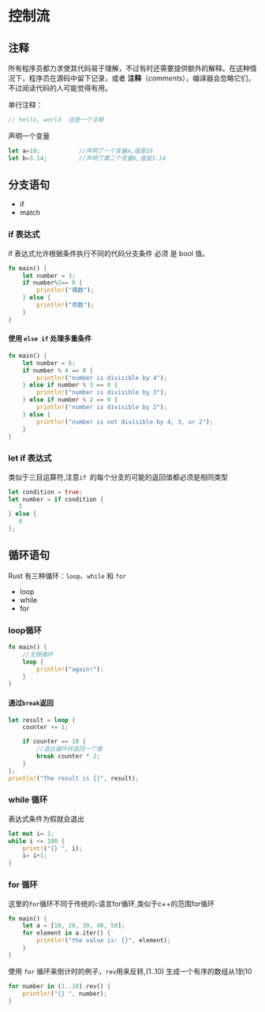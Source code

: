# 控制流

## 注释

所有程序员都力求使其代码易于理解，不过有时还需要提供额外的解释。在这种情况下，程序员在源码中留下记录，或者 **注释**（*comments*），编译器会忽略它们，不过阅读代码的人可能觉得有用。

单行注释：

```rust
// hello, world  这是一个注释
```

声明一个变量

```rust
let a=10;			//声明了一个变量a,值是10
let b=3.14;			//声明了第二个变量b,值是3.14
```

## 分支语句
+ if
+ match

### if 表达式

if 表达式允许根据条件执行不同的代码分支条件 必须 是 bool 值。

```rust
fn main() {
    let number = 3;
    if number%2== 0 {
        println!("偶数");
    } else {
        println!("奇数");
    }
}
```

#### 使用 `else if` 处理多重条件

```rust
fn main() {
    let number = 6;
    if number % 4 == 0 {
        println!("number is divisible by 4");
    } else if number % 3 == 0 {
        println!("number is divisible by 3");
    } else if number % 2 == 0 {
        println!("number is divisible by 2");
    } else {
        println!("number is not divisible by 4, 3, or 2");
    }
}
```

### let if 表达式
类似于三目运算符,注意`if `的每个分支的可能的返回值都必须是相同类型
```rust
let condition = true;
let number = if condition {
   5
} else {
   6
};
```

## 循环语句

Rust 有三种循环：`loop`、`while` 和 `for`

+ loop
+ while
+ for

### loop循环



```rust
fn main() {
    //无限循环
    loop {
        println!("again!");
    }
}
```

#### 通过`break`返回

```rust
let result = loop {
    counter += 1;

    if counter == 10 {
        //退出循环并返回一个值
        break counter * 2;
    }
};
println!("The result is {}", result);
```

### while 循环

表达式条件为假就会退出

```rust
let mut i= 1;
while i <= 100 {
    print!("{} ", i);
    i= i+1;
}
```

### for 循环

这里的`for`循环不同于传统的`c`语言for循环,类似于c++的范围for循环

```rust
fn main() {
    let a = [10, 20, 30, 40, 50];
    for element in a.iter() {
        println!("the value is: {}", element);
    }
}
```

使用 `for` 循环来倒计时的例子，`rev`用来反转,(1..10) 生成一个有序的数组从1到10

```rust
for number in (1..10).rev() {
    println!("{} ", number);
}
```



